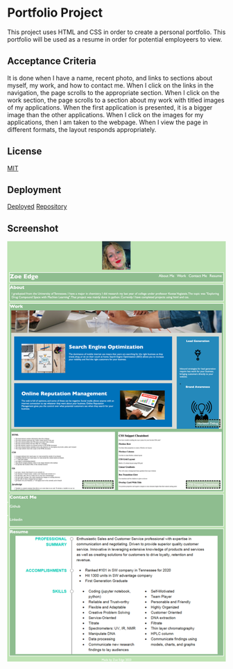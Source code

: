 # Portfolio Project

This project uses HTML and CSS in order to create a personal portfolio. This portfolio will be used as a resume in order for potential employeers to view. 

## Acceptance Criteria 

It is done when I have a name, recent photo, and links to sections about myself, my work, and how to contact me. 
When I click on the links in the navigation, the page scrolls to the appropriate section.
When I click on the work section, the page scrolls to a section about my work with titled images of my applications.
When the first application is presented, it is a bigger image than the other applications. 
When I click on the images for my applications, then I am taken to the webpage. 
When I view the page in different formats, the layout responds appropriately.

## License
[MIT](https://choosealicense.com/licenses/mit/)

## Deployment

[Deployed](https://zoeedge16.github.io/personal-potfolio-html-css/)
[Repository](https://github.com/zoeedge16/personal-potfolio-html-css)

## Screenshot 

![screenshot](./assets/image/personal-portfolio.png)